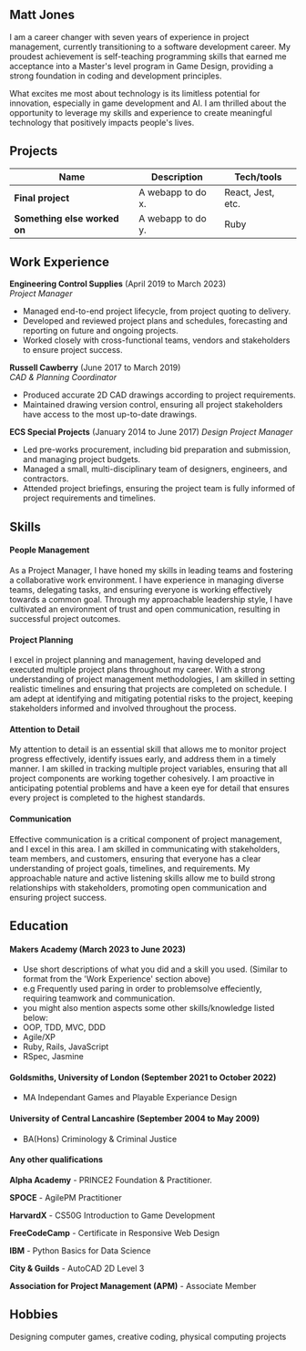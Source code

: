## Matt Jones                               
    
I am a career changer with seven years of experience in project management, currently transitioning to a software development career. My proudest achievement is self-teaching programming skills that earned me acceptance into a Master's level program in Game Design, providing a strong foundation in coding and development principles.

What excites me most about technology is its limitless potential for innovation, especially in game development and AI. I am thrilled about the opportunity to leverage my skills and experience to create meaningful technology that positively impacts people's lives.

## Projects

| Name                         | Description       | Tech/tools        |
| ---------------------------- | ----------------- | ----------------- |
| **Final project**            | A webapp to do x. | React, Jest, etc. |
| **Something else worked on** | A webapp to do y. | Ruby              |

## Work Experience

**Engineering Control Supplies** (April 2019 to March 2023)  
_Project Manager_

- Managed end-to-end project lifecycle, from project quoting to delivery.
- Developed and reviewed project plans and schedules, forecasting and reporting on future and ongoing projects.
- Worked closely with cross-functional teams, vendors and stakeholders to ensure project success.

**Russell Cawberry** (June 2017 to March 2019)  
_CAD & Planning Coordinator_

- Produced accurate 2D CAD drawings according to project requirements.
- Maintained drawing version control, ensuring all project stakeholders have access to the most up-to-date drawings.

**ECS Special Projects** (January 2014 to June 2017)
_Design Project Manager_

- Led pre-works procurement, including bid preparation and submission, and managing project budgets.
- Managed a small, multi-disciplinary team of designers, engineers, and contractors.
- Attended project briefings, ensuring the project team is fully informed of project requirements and timelines.


## Skills

#### People Management 
As a Project Manager, I have honed my skills in leading teams and fostering a collaborative work environment. I have experience in managing diverse teams, delegating tasks, and ensuring everyone is working effectively towards a common goal. Through my approachable leadership style, I have cultivated an environment of trust and open communication, resulting in successful project outcomes.

#### Project Planning 
I excel in project planning and management, having developed and executed multiple project plans throughout my career. With a strong understanding of project management methodologies, I am skilled in setting realistic timelines and ensuring that projects are completed on schedule. I am adept at identifying and mitigating potential risks to the project, keeping stakeholders informed and involved throughout the process.

#### Attention to Detail 
My attention to detail is an essential skill that allows me to monitor project progress effectively, identify issues early, and address them in a timely manner. I am skilled in tracking multiple project variables, ensuring that all project components are working together cohesively. I am proactive in anticipating potential problems and have a keen eye for detail that ensures every project is completed to the highest standards.

#### Communication 
Effective communication is a critical component of project management, and I excel in this area. I am skilled in communicating with stakeholders, team members, and customers, ensuring that everyone has a clear understanding of project goals, timelines, and requirements. My approachable nature and active listening skills allow me to build strong relationships with stakeholders, promoting open communication and ensuring project success.

## Education

#### Makers Academy (March 2023 to June 2023)
- Use short descriptions of what you did and a skill you used. (Similar to format from the 'Work Experience' section above)
- e.g Frequently used paring in order to problemsolve effeciently, requiring teamwork and communication.
- you might also mention aspects some other skills/knowledge listed below: 
- OOP, TDD, MVC, DDD
- Agile/XP
- Ruby, Rails, JavaScript
- RSpec, Jasmine

#### Goldsmiths, University of London (September 2021 to October 2022)

- MA Independant Games and Playable Experiance Design


#### University of Central Lancashire (September 2004 to May 2009)

- BA(Hons) Criminology & Criminal Justice


#### Any other qualifications

**Alpha Academy** - PRINCE2 Foundation & Practitioner.

**SPOCE** - AgilePM Practitioner

**HarvardX** - CS50G Introduction to Game Development

**FreeCodeCamp** - Certificate in Responsive Web Design

**IBM** - Python Basics for Data Science

**City & Guilds** - AutoCAD 2D Level 3

**Association for Project Management (APM)** - Associate Member

## Hobbies

Designing computer games, creative coding, physical computing projects
